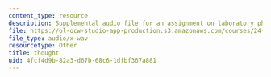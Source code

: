 ```yaml
---
content_type: resource
description: Supplemental audio file for an assignment on laboratory phonology.
file: https://ol-ocw-studio-app-production.s3.amazonaws.com/courses/24-910-topics-in-linguistic-theory-laboratory-phonology-spring-2007/4fcf4d9b82a3d67b68c61dfbf367a881_thought.wav
file_type: audio/x-wav
resourcetype: Other
title: thought
uid: 4fcf4d9b-82a3-d67b-68c6-1dfbf367a881
---
```


